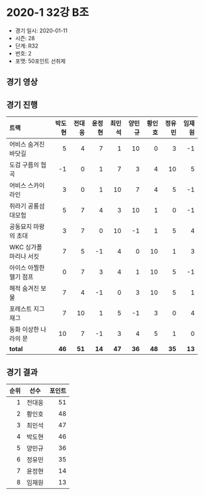 # 2020-1 32강 B조

- 경기 일시: 2020-01-11
- 시즌: 28
- 단계: R32
- 번호: 2
- 포맷: 50포인트 선취제





## 경기 영상
## 경기 진행

| 트랙 | 박도현 | 전대웅 | 윤정현 | 최민석 | 양민규 | 황인호 | 정유민 | 임재원 |
|:---|---:|---:|---:|---:|---:|---:|---:|---:|
| 어비스 숨겨진 바닷길 | 5 | 4 | 7 | 1 | 10 | 0 | 3 | -1 |
| 도검 구름의 협곡 | -1 | 0 | 1 | 7 | 3 | 4 | 10 | 5 |
| 어비스 스카이라인 | 3 | 0 | 1 | 10 | 7 | 4 | 5 | -1 |
| 쥐라기 공룡섬 대모험 | 5 | 7 | 4 | 3 | 10 | 1 | 0 | -1 |
| 공동묘지 마왕의 초대 | 3 | 7 | 0 | 10 | -1 | 1 | 5 | 4 |
| WKC 싱가폴 마리나 서킷 | 7 | 5 | -1 | 4 | 0 | 10 | 1 | 3 |
| 아이스 아찔한 헬기 점프 | 0 | 7 | 3 | 4 | 1 | 10 | 5 | -1 |
| 해적 숨겨진 보물 | 7 | 4 | -1 | 0 | 3 | 10 | 5 | 1 |
| 포레스트 지그재그 | 7 | 10 | 1 | 5 | -1 | 3 | 0 | 4 |
| 동화 이상한 나라의 문 | 10 | 7 | -1 | 3 | 4 | 5 | 1 | 0 |
| __total__ | __46__ | __51__ | __14__ | __47__ | __36__ | __48__ | __35__ | __13__ |




## 경기 결과

| 순위 | 선수 | 포인트 |
|---:|:---:|---:|
| 1 | 전대웅 | 51 |
| 2 | 황인호 | 48 |
| 3 | 최민석 | 47 |
| 4 | 박도현 | 46 |
| 5 | 양민규 | 36 |
| 6 | 정유민 | 35 |
| 7 | 윤정현 | 14 |
| 8 | 임재원 | 13 |

